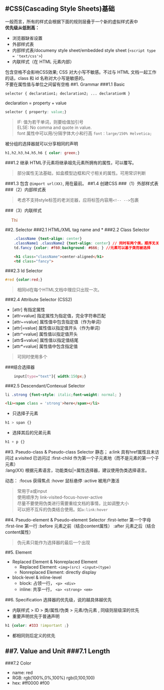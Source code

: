 #CSS(Cascading Style Sheets)基础
-------------------------------

一般而言，所有的样式会根据下面的规则层叠于一个新的虚拟样式表中  
**优先级从低到高：**
- 浏览器缺省设置
- 外部样式表
- 内部样式表/documeny style sheet/embedded style sheet (`<script type = 'text/css'>`)
- 内联样式（在 HTML 元素内部）  

包含空格不会影响CSS效果; CSS 对大小写不敏感。不过与 HTML 文档一起工作的话，class 和 id 名称对大小写是敏感的。  
不要在属性值与单位之间留有空格
##1. Grammar
###1.1 Basic
```css
selector { declaration1; declaration2; ... declarationN }
```
declaration = property + value   
```css
selector { property: value;}
```
> IF: 值为若干单词，则要给值加引号<br/>
> ELSE: No comma and quote in value.<br/>
> font 属性中可以用/分隔字体大小和行高 `font：large/150% Helvetica;` 
  
被分组的选择器就可以分享相同的声明
```css
h1,h2,h3,h4,h5,h6 { color: green;}
```

###1.2 继承
HTML子元素将继承祖先元素所拥有的属性，可以覆写。
> 部分属性无法基础，如盒模型边框和尺寸相关的属性。可用常识判断

###1.3 包含
`@import url(XX)`, 用在最前。
##1.4 创建CSS
###（1）外部样式表
    <head><link rel="stylesheet" type="text/css" href="mystyle.css" /></head>
###（2）内部样式表
    <head><style type="text/css"> hr {color: sienna;}</style></head>
> 考虑不支持style标签的老浏览器，应将标签内容用`<!-- -->`包裹

###（3）内联样式
    <p style="color: sienna; margin-left: 20px">Thi</p>
##2. Selector
###2.1 HTML/XML tag name and *
###2.2 Class Selector
```css
    .className {text-align: center}
    .className1 .className2 {text-align: center} // 同时有两个类，顺序无关(低版本IE有兼容问题)
    td.fancy {color: #f60;background: #666; } //元素可以基于类而被选择
```
```html
    <h1 class="className">center-aligned</h1>
    <td class="fancy">
```
###2.3 Id Selector
```css
#red {color:red;}
```
> 相同id在每个HTML文档中理应只出现一次。

###2.4 Attribute Selector (CSS2)
- [attr]           有指定属性
- [attr=value]     指定属性为指定值，完全字符串匹配
- [attr~=value]    属性值中包含指定值（作为单词）
- [attr|=value]    属性值以指定值开头（作为单词）
- [attr^=value]    属性值以指定值开头
- [attr$=value]    属性值以指定值结尾
- [attr*=value]    属性值中包含指定值
> 可同时使用多个

###结合选择器
```css
    input[type="text"]{ width:150px;}
```
###2.5 Descendant/Contexual Selector
```css
li .strong {font-style: italic;font-weight: normal; }  
```
```html
<li><span class = 'strong'>here</span></li>
```
- 只选择子元素
```css
h1 > span {}
```
- 选择其后的兄弟元素
```css
h1 + p {}
```

##3. Pseudo-class & Pseudo-class Selector
静态；
a:link          具有href属性且未访问过
a:visited       已访问过
:first-child    作为第一个子元素地（而不是元素的第一个子元素）    
:lang(XX)       根据元素语言，功能类似|=属性选择器，建议使用伪类选择语言。

动态：
:focus          获得焦点
:hover          鼠标悬停
:active         被用户激活

> 常用于a或input<br/>
> 使用顺序为 link-visited-focus-hover-active<br/>
> 尽量不要使用伪类进行需要重绘文档的事情，比如调整大小<br/>
> 可以把不互斥的伪类结合使用。如`a:link:hover`

##4. Pseudo-element & Pseudo-element Selector
:first-letter   第一个字母
:first-line     第一行
:before         元素之前（结合content属性）
:after          元素之后（结合content属性）
> 伪元素只能作为选择器的最后一个出现

##5. Element
-  Replaced Element & Nonreplaced Element
    -  Replaced Element: `<img>(src) <input>(type)`
    -  Nonreplaced Element: directly display
-  block-level & inline-level
    -  block: 占领一行， `<p> <div>`
    -  inline: 共享一行， `<a> <strong> <em>`

##6. Specification
选择器的优先级，说的越具体越优先
- 内联样式 > ID > 类/属性/伪类 > 元素/伪元素 , 同级则层级深的优先
- 重要声明优先于普通声明
```css
h1 {color: #333 !important ;}
```
- 都相同则后定义的优先

##7. Value and Unit
###7.1 Length
- 

  
###7.2 Color
- name: red 
- RGB: rgb(100%,0%,100%)  rgb(0,100,100)
- hex: #ff0000  #f00
